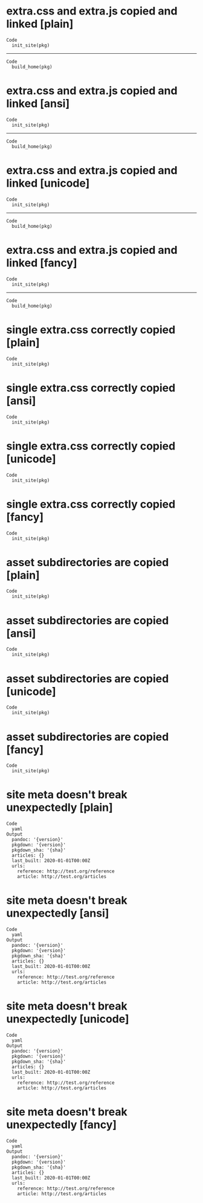 # extra.css and extra.js copied and linked [plain]

    Code
      init_site(pkg)

---

    Code
      build_home(pkg)

# extra.css and extra.js copied and linked [ansi]

    Code
      init_site(pkg)

---

    Code
      build_home(pkg)

# extra.css and extra.js copied and linked [unicode]

    Code
      init_site(pkg)

---

    Code
      build_home(pkg)

# extra.css and extra.js copied and linked [fancy]

    Code
      init_site(pkg)

---

    Code
      build_home(pkg)

# single extra.css correctly copied [plain]

    Code
      init_site(pkg)

# single extra.css correctly copied [ansi]

    Code
      init_site(pkg)

# single extra.css correctly copied [unicode]

    Code
      init_site(pkg)

# single extra.css correctly copied [fancy]

    Code
      init_site(pkg)

# asset subdirectories are copied [plain]

    Code
      init_site(pkg)

# asset subdirectories are copied [ansi]

    Code
      init_site(pkg)

# asset subdirectories are copied [unicode]

    Code
      init_site(pkg)

# asset subdirectories are copied [fancy]

    Code
      init_site(pkg)

# site meta doesn't break unexpectedly [plain]

    Code
      yaml
    Output
      pandoc: '{version}'
      pkgdown: '{version}'
      pkgdown_sha: '{sha}'
      articles: {}
      last_built: 2020-01-01T00:00Z
      urls:
        reference: http://test.org/reference
        article: http://test.org/articles
      

# site meta doesn't break unexpectedly [ansi]

    Code
      yaml
    Output
      pandoc: '{version}'
      pkgdown: '{version}'
      pkgdown_sha: '{sha}'
      articles: {}
      last_built: 2020-01-01T00:00Z
      urls:
        reference: http://test.org/reference
        article: http://test.org/articles
      

# site meta doesn't break unexpectedly [unicode]

    Code
      yaml
    Output
      pandoc: '{version}'
      pkgdown: '{version}'
      pkgdown_sha: '{sha}'
      articles: {}
      last_built: 2020-01-01T00:00Z
      urls:
        reference: http://test.org/reference
        article: http://test.org/articles
      

# site meta doesn't break unexpectedly [fancy]

    Code
      yaml
    Output
      pandoc: '{version}'
      pkgdown: '{version}'
      pkgdown_sha: '{sha}'
      articles: {}
      last_built: 2020-01-01T00:00Z
      urls:
        reference: http://test.org/reference
        article: http://test.org/articles
      

